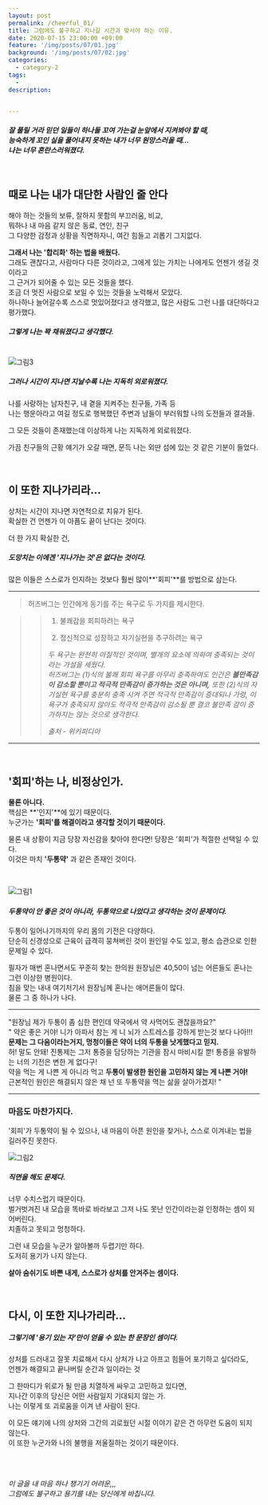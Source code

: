 ```yaml
---
layout: post
permalink: /cheerful_01/
title: 그럼에도 불구하고 지나갈 시간과 맞서야 하는 이유.
date: 2020-07-15 23:00:00 +09:00
feature: '/img/posts/07/01.jpg'
background: '/img/posts/07/02.jpg'
categories:
  - category-2
tags:
  - 
description: 


---
```




##### 잘 풀릴 거라 믿던 일들이 하나둘 꼬여 가는걸 눈앞에서 지켜봐야 할 때, <br>능숙하게 꼬인 실을 풀어내지 못하는 내가 너무 원망스러울 때...<br>나는 너무 혼란스러워졌다.<br><br><br>

##  때로 나는 내가 대단한 사람인 줄 안다

해야 하는 것들의 보류, 잘하지 못함의 부끄러움, 비교, <br>뭐하나 내 마음 같지 않은 동료, 연인, 친구<br>
그 다양한 감정과 상황을 직면하자니, 여간 힘들고 괴롭기 그지없다.<br>

**그래서 나는 '합리화' 하는 법을 배웠다.**<br>
그래도 괜찮다고, 사람마다 다른 것이라고, 그에게 있는 가치는 나에게도 언젠가 생길 것이라고<br>
그 근거가 되어줄 수 있는 모든 것들을 했다.<br>
조금 더 멋진 사람으로 보일 수 있는 것들을 노력해서 모았다.<br>
하나하나 늘어갈수록 스스로 멋있어졌다고 생각했고, 많은 사람도 그런 나를 대단하다고 평가했다.

##### 그렇게 나는 꽉 채워졌다고 생각했다.<br>

<br>![그림3](/img/posts/07/03.jpg)

##### 그러나 시간이 지나면 지날수록 나는 지독히 외로워졌다.<br>
나를 사랑하는 남자친구, 내 곁을 지켜주는 친구들, 가족 등<br>나는 행운아라고 여길 정도로 행복했던 주변과 남들이 부러워할 나의 도전들과 결과들.<br>

그 모든 것들이 존재했는데 이상하게 나는 지독하게 외로워졌다.<br>

가끔 친구들의 근황 얘기가 오갈 때면, 문득 나는 외딴 섬에 있는 것 같은 기분이 들었다.<br>

<br>

## 이 또한 지나가리라... 
상처는 시간이 지나면 자연적으로 치유가 된다.<br>
확실한 건 언젠가 이 아픔도 끝이 난다는 것이다.

더 한 가지 확실한 건,

##### 도망치는 이에겐 '지나가는 것'은 없다는 것이다.

많은 이들은 스스로가 인지하는 것보다 훨씬 많이**'회피'**를 방법으로 삼는다.<br>

---

> 허즈버그는 인간에게 동기를 주는 욕구로 두 가지를 제시한다.

> > 1) 불쾌감을 회피하려는 욕구
> >
> > 2) 정신적으로 성장하고 자기실현을 추구하려는 욕구<br>
> >
> > *두 욕구는 완전히 이질적인 것이며, 별개의 요소에 의하여 충족되는 것이라는 가설을 세웠다.<br>
> > 허즈버그는 (1)식의 불쾌 회피 욕구를 아무리 충족하여도 인간은 **불만족감이 감소할 뿐이고 적극적 만족감이 증가하는 것은 아니며,** 또한 (2)식의 자기실현 욕구를 충분히 충족 시켜 주면 적극적 만족감이 증대되나 가령, 이 욕구가 충족되지 않아도 적극적 만족감이 감소될 뿐 결코 불만족 감이 증가하지는 않는 것으로 생각한다.* 
> >
> > *출처 - 위키피디아* 

---

<br>

## '회피'하는 나, 비정상인가.

**물론 아니다.**<br>
핵심은 **'인지'**에 있기 때문이다.<br>
누군가는 **'회피'를 해결이라고 생각할 것이기 때문이다.**

물론 내 상황이 지금 당장 자신감을 찾아야 한다면! 당장은 '회피'가 적절한 선택일 수 있다.<br>
이것은 마치 **'두통약'** 과 같은 존재인 것이다.<br>

<br>

![그림1](/img/posts/07/01.jpg)

#### *두통약이 안 좋은 것이 아니라, 두통약으로 나았다고 생각하는 것이 문제이다.*

두통이 일어나기까지의 우리 몸의 기전은 다양하다.<br>
단순히 신경성으로 근육이 급격히 뭉쳐버린 것이 원인일 수도 있고, 평소 습관으로 인한 문제일 수 있다.

필자가 매번 혼나면서도 꾸준히 찾는 한의원 원장님은 40,50이 넘는 어른들도 혼나는 그런 이상한 병원이다.<br>
침을 맞는 내내 여기저기서 원장님께 혼나는 애어른들이 많다.<br>
물론 그 중 하나가 나다.

---

"원장님 제가 두통이 좀 심한 편인데 약국에서 약 사먹어도 괜찮을까요?"<br>
" 약은 좋은 거야! 니가 아파서 참는 게 니 뇌가 스트레스를 강하게 받는것 보다 나아!!! <br>
**문제는 그 다음이라는거지, 멍청이들은 약이 너의 두통을 낫게했다고 믿지.** <br>허! 말도 안돼! 진통제는 그저 통증을 담당하는 기관을 잠시 마비시킬 뿐! 통증을 유발하는 너의 기전은 변한 게 없다구!<br>약을 먹는 게 나쁜 게 아니라 먹고 **두통이 발생한 원인을 고민하지 않는 게 나쁜 거야!** <br>근본적인 원인은 해결되지 않은 채 넌 또 두통약을 먹는 삶을 살아가겠지! "

---

### 마음도 마찬가지다.

'회피'가 두통약이 될 수 있으나, 내 마음이 아픈 원인을 찾거나, 스스로 이겨내는 법을 길러주진 못한다. <br>



![그림2](/img/posts/07/02.jpg)

##### 직면을 해도 문제다.
너무 수치스럽기 때문이다.<br>
벌거벗겨진 내 모습을 똑바로 바라보고 그저 나도 못난 인간이라는걸 인정하는 셈이 되어버린다.<br>
치졸하고 못되고 멍청하다.

그런 내 모습을 누군가 알아볼까 두렵기만 하다.<br>
도저히 용기가 나지 않는다.<br>

**살아 숨쉬기도 바쁜 내게, 스스로가 상처를 안겨주는 셈이다.**<br>

<br>

## 다시, 이 또한 지나가리라...

##### 그렇기에 '용기 있는 자'만이 얻을 수 있는 한 문장인 셈이다.
상처를 드러내고 잘못 치료해서 다시 상처가 나고 아프고 힘들어 포기하고 싶더라도, <br>언젠가 해결되고 끝나버릴 순간과 일이라는 것

그 한마디가 위로가 될 만큼 치열하게 싸우고 고민하고 있다면, <br>지나간 이후의 당신은 어떤 사람일지 기대되지 않는 가.<br>
나는 이렇게 또 괴로움을 이겨 낸 사람이 된다.<br>

이 모든 얘기에 나의 상처와 그간의 괴로웠던 시절 이야기 같은 건 아무런 도움이 되지 않는다.<br>
이 또한 누군가와 나의 불행을 저울질하는 것이기 때문이다.

<br>

<br>

*이 글을 내 마음 하나 챙기기 어려운,,,<br>
그럼에도 불구하고 용기를 내는 당신에게 바칩니다.*